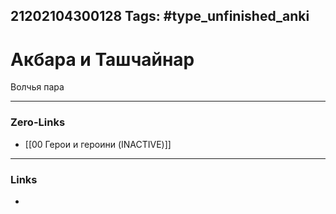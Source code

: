 21202104300128
Tags: #type_unfinished_anki
---
# Акбара и Ташчайнар

Волчья пара

---
### Zero-Links
- [[00 Герои и героини (INACTIVE)]]
---
### Links
-